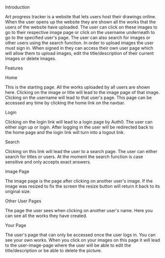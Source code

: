 Introduction

Art progress tracker is a website that lets users host their drawings online. When the user opens up the website they are shown all the works that
the users of the website have uploaded. The user can click on these images to go to their respective image page or click on the username underneath 
to go to the specified user's page. The user can also search for images or other users using the search function. In order to upload images the user must
sign in. When signed in they can access their own user page which will allow them to upload images, edit the title/description of their current images or
delete images.

Features

Home 

This is the starting page. All the works uploaded by all users are shown here. Clicking on the image or title will lead to the image page of that image.
Clicking on the username will lead to that user's page. This page can be accessed any time by clicking the home link on the navbar.

Login

Clicking on the login link will lead to a login page by Auth0. The user can either sign up or login. After logging in the user will be redirected back to the home
page and the login link will turn into a logout link.

Search

Clicking on this link will lead the user to a search page. The user can either search for titles or users. At the moment the search function is case sensitive
and only accepts exact answers.

Image Page

The image page is the page after clicking on another user's image. If the image was resized to fix the screen the resize button will return it back to its original
size. 

Other User Pages

The page the user sees when clicking on another user's name. Here you can see all the works they have created.

Your Page

The user's page that can only be accessed once the user logs in. You can see your own works. When you click on your images on this page it will lead to
the user-image-page where the user will be able to edit the title/description or be able to delete the picture.



